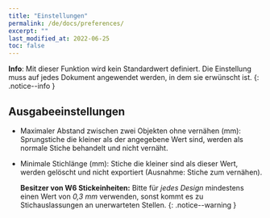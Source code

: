 ```yaml
---
title: "Einstellungen"
permalink: /de/docs/preferences/
excerpt: ""
last_modified_at: 2022-06-25
toc: false
---
```

**Info**: Mit dieser Funktion wird kein Standardwert definiert. Die Einstellung muss auf jedes Dokument angewendet werden, in dem sie erwünscht ist.
{: .notice--info }

## Ausgabeeinstellungen

* Maximaler Abstand zwischen zwei Objekten ohne vernähen (mm): Sprungstiche die kleiner als der angegebene Wert sind, werden als normale Stiche behandelt und nicht vernäht.
* Minimale Stichlänge (mm): Stiche die kleiner sind als dieser Wert, werden gelöscht und nicht exportiert (Ausnahme: Stiche zum vernähen).

  **Besitzer von W6 Stickeinheiten:** Bitte für *jedes Design* mindestens einen Wert von *0,3 mm* verwenden, sonst kommt es zu Stichauslassungen an unerwarteten Stellen.
  {: .notice--warning }
